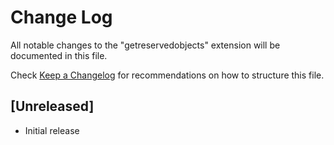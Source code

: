 # Change Log

All notable changes to the "getreservedobjects" extension will be documented in this file.

Check [Keep a Changelog](http://keepachangelog.com/) for recommendations on how to structure this file.

## [Unreleased]

- Initial release